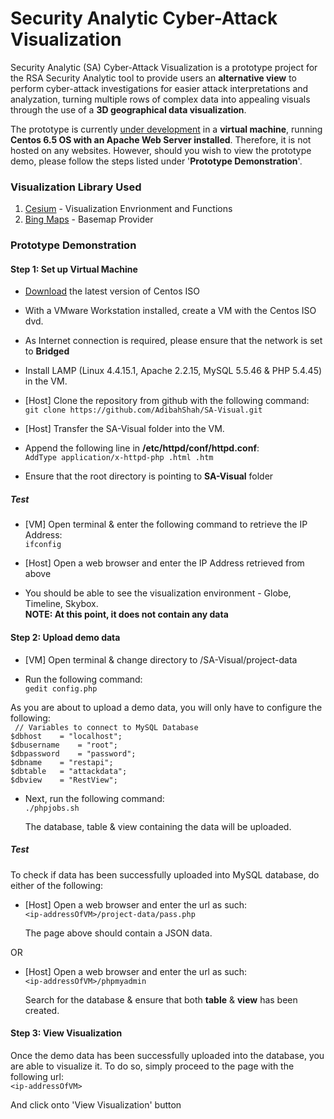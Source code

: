 # Security Analytic Cyber-Attack Visualization
Security Analytic (SA) Cyber-Attack Visualization is a prototype project for the RSA Security Analytic tool to provide users an <b>alternative view</b> to perform cyber-attack investigations for easier attack interpretations and analyzation, turning multiple rows of complex data into appealing visuals through the use of a <b>3D geographical data visualization</b>.

The prototype is currently <u>under development</u> in a <b>virtual machine</b>, running <b>Centos 6.5 OS with an Apache Web Server installed</b>. Therefore, it is not hosted on any websites. However, should you wish to view the prototype demo, please follow the steps listed under '<b>Prototype Demonstration</b>'.

### Visualization Library Used
  1. [Cesium](https://www.cesium.org) - Visualization Envrionment and Functions
  2. [Bing Maps](https://www.bingmapsportal.com/) - Basemap Provider

### Prototype Demonstration

#### Step 1: Set up Virtual Machine

  * [Download](http://isoredirect.centos.org/centos/7/isos/x86_64/CentOS-7-x86_64-DVD-1511.iso) the latest version of Centos ISO 
  
  * With a VMware Workstation installed, create a VM with the Centos ISO dvd.
  
  * As Internet connection is required, please ensure that the network is set to <b>Bridged </b>
  
  * Install LAMP (Linux 4.4.15.1, Apache 2.2.15, MySQL 5.5.46 & PHP 5.4.45) in the VM. 
  
  * [Host] Clone the repository from github with the following command: <br>
  `git clone https://github.com/AdibahShah/SA-Visual.git`

  * [Host] Transfer the SA-Visual folder into the VM.

  * Append the following line in <b>/etc/httpd/conf/httpd.conf</b>: <br>
  `AddType application/x-httpd-php .html .htm`

  * Ensure that the root directory is pointing to <b>SA-Visual</b> folder

##### Test

  * [VM] Open terminal & enter the following command to retrieve the IP Address: <br>
  `ifconfig`

  * [Host] Open a web browser and enter the IP Address retrieved from above
  
  * You should be able to see the visualization environment - Globe, Timeline, Skybox. <br><b>NOTE: At this point, it does not contain any data </b>

#### Step 2: Upload demo data

  * [VM] Open terminal & change directory to /SA-Visual/project-data
  
  * Run the following command: <br>
  `gedit config.php`

As you are about to upload a demo data, you will only have to configure the following:<br>
  `	// Variables to connect to MySQL Database` <br>
	`$dbhost 	= "localhost";`<br>
	`$dbusername 	= "root";`<br>
	`$dbpassword 	= "password";`<br>
	`$dbname 	= "restapi";`<br>
	`$dbtable	= "attackdata";`<br>
	`$dbview 	= "RestView";`

  * Next, run the following command: <br>
  `./phpjobs.sh` <br>

    The database, table & view containing the data will be uploaded.

##### Test

  To check if data has been successfully uploaded into MySQL database, do either of the following:
  
  * [Host] Open a web browser and enter the url as such:<br>
  `<ip-addressOfVM>/project-data/pass.php` <br>

    The page above should contain a JSON data.
  
  OR

  * [Host] Open a web browser and enter the url as such: <br>
  `<ip-addressOfVM>/phpmyadmin` <br>

    Search for the database & ensure that both <b>table</b> & <b>view</b> has been created.

#### Step 3: View Visualization

Once the demo data has been successfully uploaded into the database, you are able to visualize it. To do so, simply proceed to the page with the following url: <br>
  `<ip-addressOfVM>` <br>
  
  And click onto 'View Visualization' button

